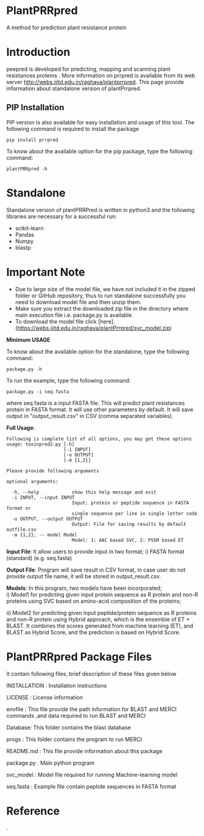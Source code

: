 # PlantPRRpred
A method for prediction plant resistance protein

# Introduction
peepred is developed for predicting, mapping and scanning plant resistances proteins . More information on prrpred is available from its web server http://webs.iiitd.edu.in/raghava/plantprrpred. This page provide information about standalone version of plantPrrpred.

## PIP Installation
PIP version is also available for easy installation and usage of this tool. The following command is required to install the package 
```
pip install prrpred
```
To know about the available option for the pip package, type the following command:
```
plantPRRpred -h
```

# Standalone

Standalone version of plantPRRPred is written in python3 and the following libraries are necessary for a successful run:

- scikit-learn
- Pandas
- Numpy
- blastp

# Important Note

- Due to large size of the model file, we have not included it in the zipped folder or GitHub repository, thus to run standalone successfully you need to download model file and then unzip them.
- Make sure you extract the downloaded zip file in the directory where main execution file i.e. package.py is available.
- To download the model file click [here].(https://webs.iiitd.edu.in/raghava/plantPrrpred/svc_model.zip)

**Minimum USAGE** 

To know about the available option for the standalone, type the following command:
```
package.py -h
```
To run the example, type the following command:
```
package.py -i seq.fasta

```
where seq.fasta is a input FASTA file. This will predict plant resistances protein in FASTA format. It will use other parameters by default. It will save output in "output_result.csv" in CSV (comma separated variables).

**Full Usage**: 
```
Following is complete list of all options, you may get these options
usage: toxinpred2.py [-h] 
                     [-i INPUT]
                     [-o OUTPUT]
                     [-m {1,2}] 
```
```
Please provide following arguments

optional arguments:

  -h, --help            show this help message and exit
  -i INPUT, --input INPUT
                        Input: protein or peptide sequence in FASTA format or
                        single sequence per line in single letter code
  -o OUTPUT, --output OUTPUT
                        Output: File for saving results by default outfile.csv
  -m {1,2}, -- model Model
                        Model: 1: AAC based SVC, 2: PSSM based ET

```

**Input File**: It allow users to provide input in two format; i) FASTA format (standard) (e.g. seq.fasta)  

**Output File**: Program will save result in CSV format, in case user do not provide output file name, it will be stored in output_result.csv.


**Models**: In this program, two models have been incorporated;  
  i) Model1 for predicting given input protein sequence as R protein and non-R proteins  using SVC based on amino-acid composition of the proteins; 

  ii) Model2 for predicting given input peptide/protein sequence as R proteins and non-R protein using Hybrid approach, which is the ensemble of ET + BLAST. It combines the scores generated from machine learning (ET), and BLAST as Hybrid Score, and the prediction is based on Hybrid Score.


PlantPRRpred Package Files
=======================
It contain following files, brief description of these files given below

INSTALLATION  	: Installation instructions

LICENSE       	: License information

envfile : This file provide the path information for BLAST and MERCI commands ,and data 
          required to run BLAST and MERCI

Database: This folder contains the blast database

progs : This folder contains the program to run MERCI

README.md     	: This file provide information about this package

package.py 	: Main python program 

svc_model        : Model file required for running Machine-learning model

seq.fasta	: Example file contain peptide sequences in FASTA format



# Reference
.</a>
